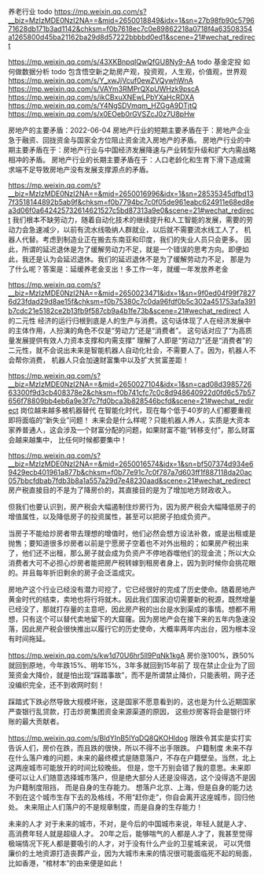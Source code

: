 
养老行业  todo
https://mp.weixin.qq.com/s?__biz=MzIzMDE0NzI2NA==&mid=2650018849&idx=1&sn=27b98fb90c579671628db171b3ad1142&chksm=f0b7618ec7c0e89862218a0718f4a63508354a1265800d45ba21162ba29d8d57222bbbbd0ed1&scene=21#wechat_redirect

https://mp.weixin.qq.com/s/43XKBnpqIQwQfGU8Ny9-AA todo 基金定投
如何做数据分析 todo
包含悟空新之助房产观，投资观，人生观，价值观，世界观
https://mp.weixin.qq.com/s/Y_xwJjVcuf0ewZVQywhWnA
https://mp.weixin.qq.com/s/VAYm3RMPrQXpUWHzk9pscA
https://mp.weixin.qq.com/s/ikCBxuXNEwLPbYXaHcRDXA
https://mp.weixin.qq.com/s/Y4NgSDVmqm_HZGgA9DTjtQ
https://mp.weixin.qq.com/s/x0EOeb0rGVSZcJ0z7U8pHw

房地产的主要矛盾：2022-06-04
房地产行业的短期主要矛盾在于：房地产企业急于融资、回拢资金与国家全方位阻止资金流入房地产的矛盾。
房地产行业的中期主要矛盾在于：房地产行业与中国经济发展降速与产业转型升级和扩大内需战略相冲的矛盾。
房地产行业的长期主要矛盾在于：人口老龄化和生育下滑下造成需求端不足导致房地产没有发展支撑源点的矛盾。


https://mp.weixin.qq.com/s?__biz=MzIzMDE0NzI2NA==&mid=2650016996&idx=1&sn=28535345dfbd137f3518144892b5ab9f&chksm=f0b7794bc7c0f05de961eabc624911e68ed8ea3d06f0a642425732614621527c5bd87313a9e0&scene=21#wechat_redirect
我们根本不缺劳动力，随着自动化技术的继续提升和人工智能的发展，需要的劳动力会急速减少，以前有流水线吸纳人群就业，以后就不需要流水线工人了，
机器人代替。考虑到制造业正在搬去东南亚和印度，我们的失业人员只会更多。
因此，所谓的延迟退休是为了缓解劳动力不足，就是一个错误的思考方向。即便如此，我还是认为会延迟退休。我们的延迟退休不是为了缓解劳动力不足，
那是为了什么呢？答案是：延缓养老金支出！多工作一年，就缓一年发放养老金



https://mp.weixin.qq.com/s?__biz=MzIzMDE0NzI2NA==&mid=2650023471&idx=1&sn=9f0ed04f99f78276d23fdad29d8ae15f&chksm=f0b75380c7c0da96fdf0b5c302a451753afa391b7cdc21e5182ce2b13fb9f587cb9a4b1fe73b&scene=21#wechat_redirect
人的二元性
经济的运行归根到底是人的生产与消费。这句话体现了人在经济发展中的主体作用，人扮演的角色不仅是“劳动力”还是“消费者”。
这句话对应了“为高质量发展提供有效人力资本支撑和内需支撑”
理解了人即是“劳动力”还是“消费者”的二元性，就不会说出未来是智能机器人自动化社会，不需要人了。因为，机器人不会帮你消费，
机器人只会加速财富集中以及扩大贫富差距！

https://mp.weixin.qq.com/s?__biz=MzIzMDE0NzI2NA==&mid=2650027104&idx=1&sn=cad08d398572663300f9d3cb408378e2&chksm=f0b741cfc7c0c8d948640922d0fd6c57b57656f78809bb4eb6a9e3f7c7fd0bca3b828546bcfd&scene=21#wechat_redirect
岗位越来越多被机器替代
在智能化时代，现在每个低于40岁的人们都要重视即将面临的“新失业”问题！
未来会是什么样呢？只能机器人养人，实质是大资本家养普通人，这会涉及一个财富分配的问题，如果财富不能“转移支付”，那么财富会越来越集中，
比任何时候都要集中！




https://mp.weixin.qq.com/s?__biz=MzIzMDE0NzI2NA==&mid=2650016574&idx=1&sn=bf507374d934e69429ecb401961a877b&chksm=f0b77e91c7c0f787a7d603ff1f887118da20ac057bbcfdbab7fdb3b8a1a557a29d7e48230aad&scene=21#wechat_redirect
房产税直接目的不是为了降房价的，其直接目的是为了增加地方财政收入。

但我们也要认识到，房产税会大幅遏制住炒房行为，因为房产税会大幅降低房子的增值属性，以及降低房子的投资属性，甚至可以把房子拍成负资产。

当房子不能给炒房者带去理想的增值时，他们必然会想方设法补救，或是出租或是抛售；要知道很多炒房者以前是宁愿房子空着也不对外出租的；如果房产税出来了，他们还不出租，那么房子就会成为负资产不停地吞噬他们的现金流；所以大众消费者大可不必担心炒房者能把房产税转嫁到租房者身上，因为到时候你会挑花眼的。并且每年折旧剩余的房子会泛滥成灾。

房地产这个行业已经没有潜力可挖了，它已经很好的完成了历史使命。随着房地产黄金时代的结束，卖地也将行将就木。因此我们国家迫切需要新的税源，既然增量已经没了，那就打存量的主意吧，因此房产税的出台是水到渠成的事情。想都不用想，只有这个可以替代卖地留下的大窟窿。因为房地产会在接下来的五年内急速没落，因此房产税会很快推出以履行它的历史使命，大概率两年内出台，因为根本没有时间拖延。

https://mp.weixin.qq.com/s/kw1d70U6hr5Il9PqNk1kgA
房价涨100%，跌50%就回到原地，今年跌15%、明年15%，3年多就回到15年前了
现在禁止企业为了回笼资金大降价，就是怕出现“踩踏事故”，而不是所谓禁止降价，只能表明，网子还没编织完全，还不到收网时刻！

踩踏式下跌必然导致大规模坏账，这是国家不愿意看到的，这也是为什么近期国家严查银行乱贷款，打击炒房集团资金来源渠道的原因，
  这些炒房客将会是银行坏账的最大贡献者。



https://mp.weixin.qq.com/s/BldYInB5lYqDQ8QKOHldog
限跌令其实是实打实告诉人们，房价在跌，而且跌的很快，所以不得不出手限跌。
户籍制度
未来不存在什么落户难的问题，未来的最终模式是随意落户，不存在户籍壁垒。当然，北上这两座城市可能放开的时间比较晚些。
但是，您千万别会错了我的意思。未来即便可以让人们随意选择城市落户，但是绝大部分人还是没得选，这个没得选不是因为户籍制度阻挡，
   而是自身的生存能力。
想落户北京、上海，但是自身的能力达不到在这个城市生存下去的及格线，不用“赶你走”，你自会离开这座城市，回归他处。
未来阻止人们落户的不是规章制度，而是自身的生存能力！

未来的人才
对于未来的城市，不对，是今后的中国城市来说，年轻人就是人才、高消费年轻人就是超级人才。
20年之后，能够喘气的人都是人才了，我甚至觉得极端情况下死人都是要吸引的人才，对于没有什么产业的卫星城来说，
可以凭借廉价的土地资源打造丧葬产业，因为大城市未来的情况很可能面临死不起的局面，比如香港，“棺材本”的由来便是如此！

